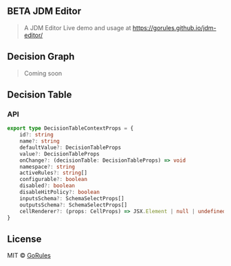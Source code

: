 ## BETA JDM Editor

> A JDM Editor
Live demo and usage at https://gorules.github.io/jdm-editor/

## Decision Graph
> Coming soon

## Decision Table

### API

```typescript
export type DecisionTableContextProps = {
    id?: string
    name?: string
    defaultValue?: DecisionTableProps
    value?: DecisionTableProps
    onChange?: (decisionTable: DecisionTableProps) => void
    namespace?: string
    activeRules?: string[]
    configurable?: boolean
    disabled?: boolean
    disableHitPolicy?: boolean
    inputsSchema?: SchemaSelectProps[]
    outputsSchema?: SchemaSelectProps[]
    cellRenderer?: (props: CellProps) => JSX.Element | null | undefined
}
```

## License

MIT © [GoRules](https://github.com/gorules/jdm-editor/LICENSE)
